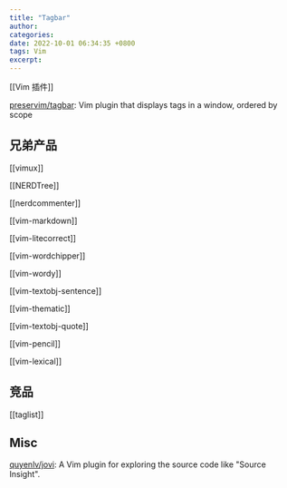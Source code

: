 ```yaml
---
title: "Tagbar"
author: 
categories: 
date: 2022-10-01 06:34:35 +0800
tags: Vim
excerpt: 
---
```


[[Vim 插件]]

[preservim/tagbar](https://github.com/preservim/tagbar): Vim plugin that displays tags in a window, ordered by scope


## 兄弟产品

[[vimux]]

[[NERDTree]]

[[nerdcommenter]]

[[vim-markdown]]

[[vim-litecorrect]]

[[vim-wordchipper]]

[[vim-wordy]]

[[vim-textobj-sentence]]

[[vim-thematic]]

[[vim-textobj-quote]]

[[vim-pencil]]

[[vim-lexical]]

## 竞品

[[taglist]]


## Misc


[quyenlv/jovi](https://github.com/quyenlv/jovi): A Vim plugin for exploring the source code like "Source Insight".





